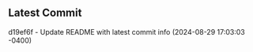 
## Latest Commit
d19ef6f - Update README with latest commit info (2024-08-29 17:03:03 -0400) <Yunxi-Zhou>
